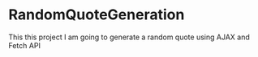 # RandomQuoteGeneration
This this project I am going to generate a random quote using AJAX and Fetch API
